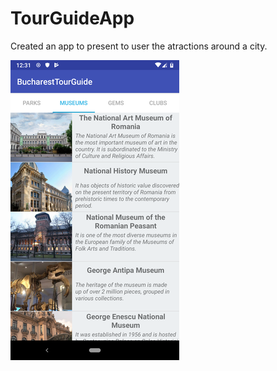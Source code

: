 # TourGuideApp
Created an app to present to user the atractions around a city.

![alt text](https://github.com/gabriel197/TourGuideApp/blob/master/rsz_screenshot_20190323-123140_bucharesttourguide.png)
